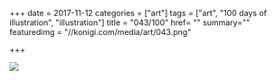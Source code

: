 +++
date = 2017-11-12
categories = ["art"]
tags = ["art", "100 days of illustration", "illustration"]
title = "043/100"
href= ""
summary=""
featuredimg = "//konigi.com/media/art/043.png"

+++

<img src="//konigi.com/media/art/043.png" />

